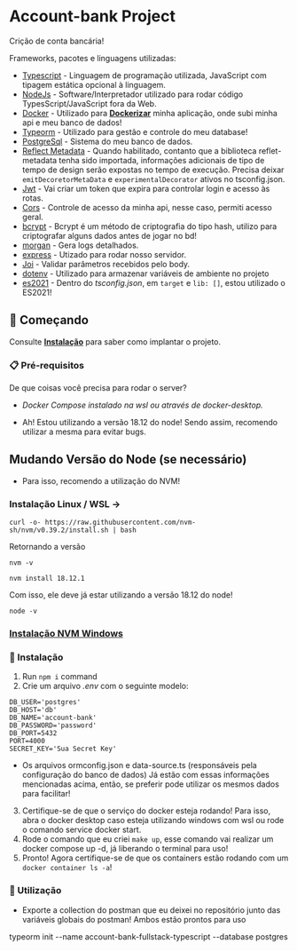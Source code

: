 # Account-bank Project

Crição de conta bancária!

Frameworks, pacotes e linguagens utilizadas: 
- [Typescript](https://www.typescriptlang.org/) - Linguagem de programação utilizada, JavaScript com tipagem estática opcional à linguagem.
- [NodeJs](https://nodejs.org/en/) - Software/Interpretador utilizado para rodar código TypesScript/JavaScript fora da Web.
- [Docker](https://docs.docker.com/compose/) - Utilizado para **[Dockerizar](https://medium.com/trainingcenter/dockerizando-sua-aplica%C3%A7%C3%A3o-e18969613f4b)** minha aplicação, onde subi minha api e meu banco de dados!
- [Typeorm](https://medium.com/trainingcenter/dockerizando-sua-aplica%C3%A7%C3%A3o-e18969613f4b) - Utilizado para gestão e controle do meu database!
- [PostgreSql](https://www.postgresql.org/) - Sistema do meu banco de dados.
- [Reflect Metadata](https://www.npmjs.com/package/reflect-metadata) - Quando habilitado, contanto que a biblioteca reflet-metadata tenha sido importada, informações adicionais de tipo de tempo de design serão expostas no tempo de execução. Precisa deixar `emitDecoretorMetaData` e `experimentalDecorator` ativos no tsconfig.json.
- [Jwt](https://github.com/auth0/node-jsonwebtoken) - Vai criar um token que expira para controlar login e acesso às rotas.
- [Cors](https://expressjs.com/en/resources/middleware/cors.html) - Controle de acesso da minha api, nesse caso, permiti acesso geral.
- [bcrypt](https://www.npmjs.com/package/bcrypt) - Bcrypt é um método de criptografia do tipo hash, utilizo para criptografar alguns dados antes de jogar no bd!
- [morgan](https://www.npmjs.com/package/morgan) - Gera logs detalhados.
- [express](https://expressjs.com/pt-br/4x/api.html) - Utizado para rodar nosso servidor.
- [Joi](https://www.npmjs.com/package/@hapi/joi) - Validar parâmetros recebidos pelo body.
- [dotenv](https://www.npmjs.com/package/dotenv) - Utilizado para armazenar variáveis de ambiente no projeto
- [es2021](https://www.ecma-international.org/publications-and-standards/standards/ecma-262/) -  Dentro do *tsconfig.json*, em `target` e `lib: []`, estou utilizado o ES2021!


## 🚀 Começando

Consulte **[Instalação](#-instala%C3%A7%C3%A3o)** para saber como implantar o projeto.

### 📋 Pré-requisitos

De que coisas você precisa para rodar o server?

- _Docker Compose instalado na wsl ou através de docker-desktop._

- Ah! Estou utilizando a versão 18.12 do node! Sendo assim, recomendo utilizar a mesma para evitar bugs.

## Mudando Versão do Node (se necessário)

- Para isso, recomendo a utilização do NVM!

### Instalação Linux / WSL ->

```
curl -o- https://raw.githubusercontent.com/nvm-sh/nvm/v0.39.2/install.sh | bash
```

Retornando a versão

```
nvm -v
```

```
nvm install 18.12.1
```

Com isso, ele deve já estar utilizando a versão 18.12 do node!

```
node -v
```

### **[Instalação NVM Windows](https://github.com/coreybutler/nvm-windows)**

### 🔧 Instalação

1. Run `npm i` command
2. Crie um arquivo _.env_ com o seguinte modelo:

```
DB_USER='postgres'
DB_HOST='db'
DB_NAME='account-bank'
DB_PASSWORD='password'
DB_PORT=5432
PORT=4000
SECRET_KEY='Sua Secret Key'
```

- Os arquivos ormconfig.json e data-source.ts (responsáveis pela configuração do banco de dados)
  Já estão com essas informações mencionadas acima, então, se preferir pode utilizar os mesmos dados para facilitar!

3. Certifique-se de que o serviço do docker esteja rodando! Para isso, abra o docker desktop caso esteja utilizando windows com wsl ou rode o comando service docker start.
4. Rode o comando que eu criei `make up`, esse comando vai realizar um docker compose up -d, já liberando o terminal para uso!
5. Pronto! Agora certifique-se de que os containers estão rodando com um `docker container ls -a`!

### 🔧 Utilização

- Exporte a collection do postman que eu deixei no repositório junto das variáveis globais do postman! Ambos estão prontos para uso

typeorm init --name account-bank-fullstack-typescript --database postgres
